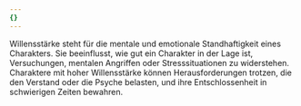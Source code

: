 ```yaml
---
{}
---
```

Willensstärke steht für die mentale und emotionale Standhaftigkeit eines Charakters. Sie beeinflusst, wie gut ein Charakter in der Lage ist, Versuchungen, mentalen Angriffen oder Stresssituationen zu widerstehen. Charaktere mit hoher Willensstärke können Herausforderungen trotzen, die den Verstand oder die Psyche belasten, und ihre Entschlossenheit in schwierigen Zeiten bewahren.